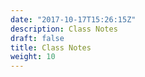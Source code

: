 ```yaml
---
date: "2017-10-17T15:26:15Z"
description: Class Notes
draft: false
title: Class Notes
weight: 10
---
```


